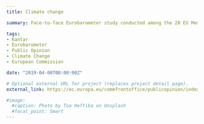 ```yaml
---
title: Climate change

summary: Face-to-face Eurobarometer study conducted among the 28 EU Member States.

tags:
- Kantar
- Eurobarometer
- Public Opinion
- Climate Change
- European Commission

date: "2019-04-00T00:00:00Z"

# Optional external URL for project (replaces project detail page).
external_link: https://ec.europa.eu/commfrontoffice/publicopinion/index.cfm/Survey/getSurveyDetail/instruments/SPECIAL/surveyKy/2212

#image:
  #caption: Photo by Toa Heftiba on Unsplash
  #focal_point: Smart
---
```

